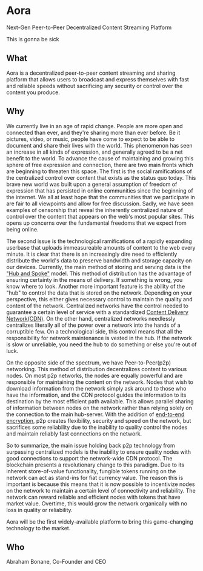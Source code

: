 # Aora
Next-Gen Peer-to-Peer Decentralized Content Streaming Platform

This is gonna be sick

## What

Aora is a decentralized peer-to-peer content streaming and sharing platform that
allows users to broadcast and express themselves with fast and reliable speeds
without sacrificing any security or control over the content you produce.

## Why

We currently live in an age of rapid change. People are more open and connected
than ever, and they're sharing more than ever before. Be it pictures, video,
or music, people have come to expect to be able to document and share their
lives with the world. This phenomenon has seen an increase in all kinds of
expression, and generally agreed to be a net benefit to the world. To advance
the cause of maintaining and growing this sphere of free expression and
connection, there are two main fronts which are beginning to threaten this
space. The first is the social ramifications of the centralized control over
content that exists as the status quo today. This brave
new world was built upon a general assumption of freedom of expression that has
persisted in online communities since the beginning of the internet. We all
at least hope that the communities that we participate in are fair to all
viewpoints and allow for free discussion. Sadly, we have seen examples of
censorship that reveal the inherently centralized nature of control over the
content that appears on the web's most popular sites. This opens up concerns
over the fundamental freedoms that we expect from being online.

The second issue is the technological ramifications of a rapidly expanding
userbase that uploads immeasureable amounts of content to the web every minute.
It is clear that there is an increasingly dire need to efficiently distribute
the world's data to preserve bandwidth and storage capacity on our devices.
Currently, the main method of storing and serving data is the ["Hub and Spoke"](https://en.wikipedia.org/wiki/Spoke%E2%80%93hub_distribution_paradigm)
model. This method of distribution has the advantage of ensuring certainty in
the means of delivery. If something is wrong, you know where to look. Another
more important feature is the ability of the "hub" to control the data that is
stored on the network. Depending on your perspective, this either gives
necessary control to maintain the quality and content of the network.
Centralized networks have the control needed to guarantee a certain level of
service with a standardized [Content Delivery Network(CDN)](https://en.wikipedia.org/wiki/Content_delivery_network). On the
other hand, centralized networks needlessly centralizes literally all of the
power over a network into the hands of a corruptible few. On a technological
side, this control means that all the responsibility for network maintenance is
vested in the hub. If the network is slow or unreliable, you need the hub to do
something or else you're out of luck.

On the opposite side of the spectrum, we have Peer-to-Peer(p2p) networking. This
method of distribution decentralizes content to various nodes. On most p2p
networks, the nodes are equally powerful and are responsible for maintaining the
content on the network. Nodes that wish to download information from the network
simply ask around to those who have the information, and the CDN protocol guides
the information to its destination by the most efficient path available. This
allows parallel sharing of information between nodes on the network rather than
relying solely on the connection to the main hub-server. With the addition of
[end-to-end encryption](https://en.wikipedia.org/wiki/End-to-end_encryption),
p2p creates flexibility, security and speed on the network, but sacrifices some
reliability due to the inability to quality control the nodes and maintain
reliably fast connections on the network.

So to summarize, the main issue holding back p2p technology from surpassing
centralized models is the inability to ensure quality nodes with good
connections to support the network-wide CDN protocol. The blockchain presents a 
revolutionary change to this paradigm. Due to its inherent store-of-value
functionality, fungible tokens running on the network can act as stand-ins for
fiat currency value. The reason this is important is because this means that it
is now possible to incentivize nodes on the network to maintain a certain level
of connectivity and reliability. The network can reward reliable and efficient
nodes with tokens that have market value. Overtime, this would grow the network
organically with no loss in quality or reliability.

Aora will be the first widely-available platform to bring this game-changing
technology to the market.

## Who

Abraham Bonane, Co-Founder and CEO
